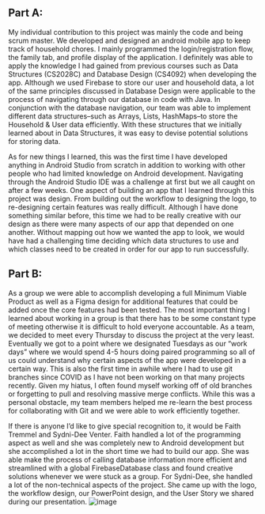 ## Part A: 

My individual contribution to this project was mainly the code and being scrum master. We developed and designed an android mobile app to keep track of household chores. I mainly programmed the login/registration flow, the family tab, and profile display of the application. I definitely was able to apply the knowledge I had gained from previous courses such as Data Structures (CS2028C) and Database Design (CS4092) when developing the app. Although we used Firebase to store our user and household data, a lot of the same principles discussed in Database Design were applicable to the process of navigating through our database in code with Java. In conjunction with the database navigation, our team was able to implement different data structures–such as Arrays, Lists, HashMaps–to store the Household & User data efficiently. With these structures that we initially learned about in Data Structures, it was easy to devise potential solutions for storing data. 

As for new things I learned, this was the first time I have developed anything in Android Studio from scratch in addition to working with other people who had limited knowledge on Android development. Navigating through the Android Studio IDE was a challenge at first but we all caught on after a few weeks. One aspect of building an app that I learned through this project was design. From building out the workflow to designing the logo, to re-designing certain features was really difficult. Although I have done something similar before, this time we had to be really creative with our design as there were many aspects of our app that depended on one another. Without mapping out how we wanted the app to look, we would have had a challenging time deciding which data structures to use and which classes need to be created in order for our app to run successfully.

## Part B: 

As a group we were able to accomplish developing a full Minimum Viable Product as well as a Figma design for additional features that could be added once the core features had been tested. The most important thing I learned about working in a group is that there has to be some constant type of meeting otherwise it is difficult to hold everyone accountable. As a team, we decided to meet every Thursday to discuss the project at the very least. Eventually we got to a point where we designated Tuesdays as our “work days” where we would spend 4-5 hours doing paired programming so all of us could understand why certain aspects of the app were developed in a certain way. This is also the first time in awhile where I had to use git branches since COVID as I have not been working on that many projects recently. Given my hiatus, I often found myself working off of old branches or forgetting to pull and resolving massive merge conflicts. While this was a personal obstacle, my team members helped me re-learn the best process for collaborating with Git and we were able to work efficiently together. 

If there is anyone I’d like to give special recognition to, it would be Faith Tremmel and Sydni-Dee Venter. Faith handled a lot of the programming aspect as well and she was completely new to Android development but she accomplished a lot in the short time we had to build our app. She was able make the process of calling database information more efficient and streamlined with a global FirebaseDatabase class and found creative solutions whenever we were stuck as a group. For Sydni-Dee, she handled a lot of the non-technical aspects of the project. She came up with the logo, the workflow design, our PowerPoint design, and the User Story we shared during our presentation. 
![image](https://user-images.githubusercontent.com/51494520/164321782-474aee63-560d-403f-bb9e-d15118a112aa.png)
